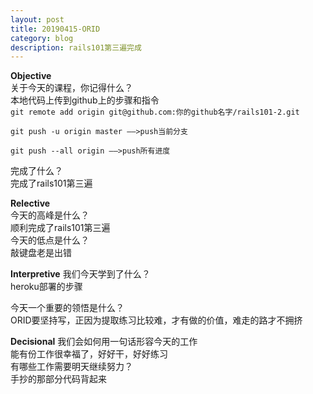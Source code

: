 ```yaml
---
layout: post
title: 20190415-ORID
category: blog
description: rails101第三遍完成  
---
```


**Objective**   
关于今天的课程，你记得什么？   
本地代码上传到github上的步骤和指令  
`git remote add origin git@github.com:你的github名字/rails101-2.git ` 

`git push -u origin master ——>push当前分支`  
    
`git push --all origin ——>push所有进度`


完成了什么？   
完成了rails101第三遍    

**Relective**   
今天的高峰是什么？  
顺利完成了rails101第三遍         
今天的低点是什么？   
敲键盘老是出错          

**Interpretive**
我们今天学到了什么？  
heroku部署的步骤  
        
今天一个重要的领悟是什么？  
ORID要坚持写，正因为提取练习比较难，才有做的价值，难走的路才不拥挤        

**Decisional** 
我们会如何用一句话形容今天的工作   
能有份工作很幸福了，好好干，好好练习      
有哪些工作需要明天继续努力？  
手抄的那部分代码背起来        


